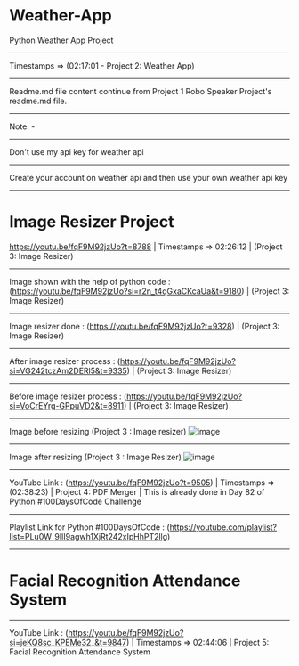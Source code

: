# Weather-App
Python Weather App Project 
________________________________________________________________________________________
Timestamps => (02:17:01 - Project 2: Weather App)
________________________________________________________________________________________
Readme.md file content continue from Project 1 Robo Speaker Project's readme.md file.
________________________________________________________________________________________
Note: -
________________________________________________________________________________________
Don't use my api key for weather api 
________________________________________________________________________________________
Create your account on weather api and then use your own weather api key
________________________________________________________________________________________
# Image Resizer Project
https://youtu.be/fqF9M92jzUo?t=8788 | Timestamps => 02:26:12 | (Project 3: Image Resizer)   
__________________________________________________________________________________________________________________________________
Image shown with the help of python code : (https://youtu.be/fqF9M92jzUo?si=r2n_t4qGxaCKcaUa&t=9180) | (Project 3: Image Resizer)
__________________________________________________________________________________________________________________________________
Image resizer done : (https://youtu.be/fqF9M92jzUo?t=9328) | (Project 3: Image Resizer) 
_________________________________________________________________________________________________________________________
After image resizer process : (https://youtu.be/fqF9M92jzUo?si=VG242tczAm2DERl5&t=9335) | (Project 3: Image Resizer)
_________________________________________________________________________________________________________________________
Before image resizer process : (https://youtu.be/fqF9M92jzUo?si=VoCrEYrg-GPpuVD2&t=8911) | (Project 3: Image Resizer)
_________________________________________________________________________________________________________________________
Image before resizing (Project 3 : Image resizer)
![image](https://github.com/Nitin1604/Weather-App/assets/80270629/931a1c5b-f664-4c65-be4d-634eefb41335)
__________________________________________________________________________________________________
Image after resizing (Project 3 : Image Resizer)
![image](https://github.com/Nitin1604/Weather-App/assets/80270629/7aedb2e3-2681-4591-b820-0fb63a7c5173)
____________________________________________________________________________________________________________________________________________________________________________
YouTube Link : (https://youtu.be/fqF9M92jzUo?t=9505) | Timestamps => (02:38:23) | Project 4: PDF Merger | This is already done in Day 82 of Python #100DaysOfCode Challenge 
____________________________________________________________________________________________________________________________________________________________________________
Playlist Link for Python #100DaysOfCode : (https://youtube.com/playlist?list=PLu0W_9lII9agwh1XjRt242xIpHhPT2llg)
____________________________________________________________________________________________________________________________________________________________________________
# Facial Recognition Attendance System    
____________________________________________________________________________________________________________________________________________________________________________
YouTube Link : (https://youtu.be/fqF9M92jzUo?si=jeKQ8sc_KPEMe32_&t=9847) | Timestamps => 02:44:06 | Project 5: Facial Recognition Attendance System    

